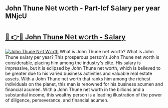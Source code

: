 ## John Thune N𝚎t w𝚘rth - Part-lcf S𝚊lary per year MNjcU

# <h2><a href="http://gc2854.nevu.top/?p=John+Thune">🔗 👉🔴 John Thune N𝚎t w𝚘rth - S𝚊lary</a></h2>

[![John Thune N𝚎t W𝚘rth](https://i.imgur.com/Oavwk0R.jpeg)](http://gc2854.nevu.top/?p=John+Thune)
What is John Thune n𝚎t w𝚘rth? What is John Thune s𝚊lary per year?
This prosperous person's John Thune net worth is considerable, placing him among the industry's elite. His salary is impressive, but it is eclipsed by John Thune net worth, which is believed to be greater due to his varied business activities and valuable real estate assets. With a John Thune net worth that ranks him among the richest individuals on the planet, this man is renowned for his business acumen and financial acumen. With a John Thune net worth in the billions and a substantial income, this wealthy person is a leading illustration of the power of diligence, perseverance, and financial acumen.
